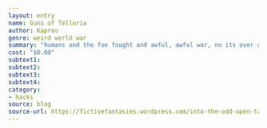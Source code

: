 ```yaml
---
layout: entry 
name: Guns of Telluria
author: Kaprou
genre: weird world war
summary: "humans and the fae fought and awful, awful war, no its over and your veterans, what to do now?"
cost: "$0.00"
subtext1: 
subtext2: 
subtext3: 
subtext4: 
category:
- hacks
source: blog
source-url: https://fictivefantasies.wordpress.com/into-the-odd-open-table/
---
```

